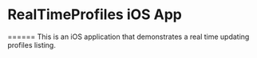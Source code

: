 # RealTimeProfiles iOS App
======
This is an iOS application that demonstrates a real time updating profiles listing.
